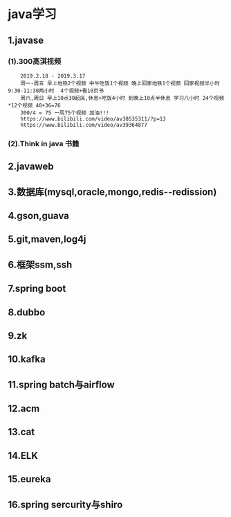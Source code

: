 # java学习
## 1.javase
### (1).300高淇视频 
        2019.2.18 - 2019.3.17
        周一-周五 早上地铁2个视频 中午吃饭1个视频 晚上回家地铁1个视频 回家视频半小时 9:30-11:30两小时  4个视频+看10页书
        周六,周日 早上10点30起床,休息+吃饭4小时 到晚上10点半休息 学习八小时 24个视频*12个视频 40+36=76
        300/4 = 75 一周75个视频 加油!!!
        https://www.bilibili.com/video/av38535311/?p=13
        https://www.bilibili.com/video/av39364877
### (2).Think in java 书籍
## 2.javaweb
## 3.数据库(mysql,oracle,mongo,redis--redission)
## 4.gson,guava
## 5.git,maven,log4j
## 6.框架ssm,ssh
## 7.spring boot
## 8.dubbo
## 9.zk
## 10.kafka
## 11.spring batch与airflow
## 12.acm
## 13.cat
## 14.ELK
## 15.eureka
## 16.spring sercurity与shiro
